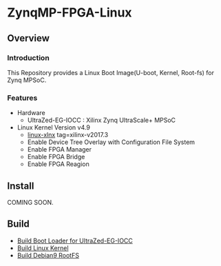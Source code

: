 ZynqMP-FPGA-Linux
====================================================================================

Overview
------------------------------------------------------------------------------------

### Introduction

This Repository provides a Linux Boot Image(U-boot, Kernel, Root-fs) for Zynq MPSoC.

### Features

* Hardware
  + UltraZed-EG-IOCC : Xilinx Zynq UltraScale+ MPSoC
* Linux Kernel Version v4.9 
  + [linux-xlnx](https://github.com/Xilinx/linux-xlnx) tag=xilinx-v2017.3
  + Enable Device Tree Overlay with Configuration File System
  + Enable FPGA Manager
  + Enable FPGA Bridge
  + Enable FPGA Reagion

Install
------------------------------------------------------------------------------------

COMING SOON.

Build 
------------------------------------------------------------------------------------

* [Build Boot Loader for UltraZed-EG-IOCC](target/UltraZed-EG-IOCC/build/Readme.md)
* [Build Linux Kernel](doc/build/linux-xlnx-v2017.3-zynqmp-fpga.md)
* [Build Debian9 RootFS](doc/build/debian9-rootfs.md)

